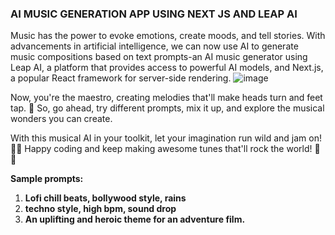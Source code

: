 ### AI MUSIC GENERATION APP USING NEXT JS AND LEAP AI

Music has the power to evoke emotions, create moods, and tell stories. With advancements in artificial intelligence, we can now use AI to generate music compositions based on text prompts-an AI music generator using Leap AI, a platform that provides access to powerful AI models, and Next.js, a popular React framework for server-side rendering.
![image](https://github.com/Atulaya123/ai-music-generator-leap/assets/115982827/578385aa-e717-49b3-9a60-7aff5ea78e87)

Now, you're the maestro, creating melodies that'll make heads turn and feet tap. 🎵 So, go ahead, try different prompts, mix it up, and explore the musical wonders you can create.

With this musical AI in your toolkit, let your imagination run wild and jam on! 🎸🎹 Happy coding and keep making awesome tunes that'll rock the world! 🤘🎶

**Sample prompts:**

1. **Lofi chill beats, bollywood style, rains**
2. **techno style, high bpm, sound drop**
3. **An uplifting and heroic theme for an adventure film.**
   
